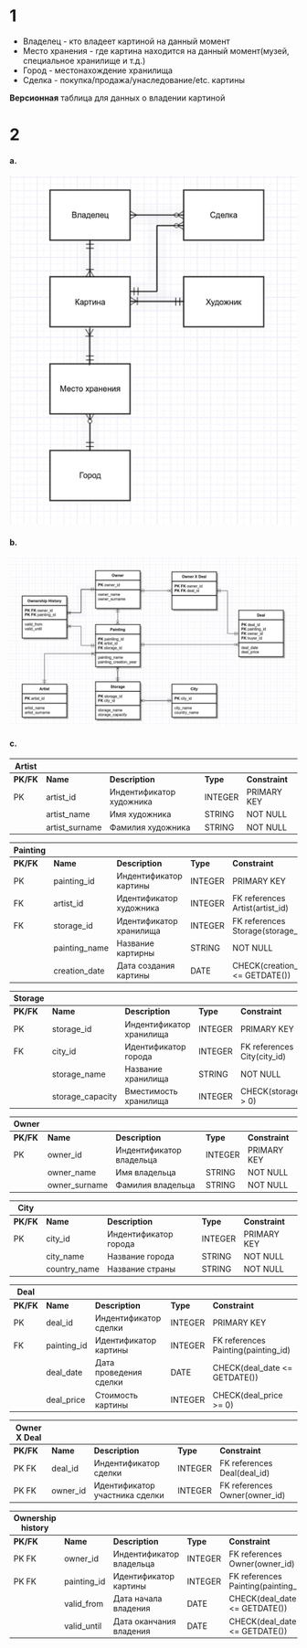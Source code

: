 # 1

- Владелец - кто владеет картиной на данный момент
- Место хранения - где картина находится на данный момент(музей, специальное хранилище и т.д.)
- Город - местонахождение хранилища
- Сделка - покупка/продажа/унаследование/etc. картины 

**Версионная** таблица для данных о владении картиной

# 2

#### a. 
![](2a.jpg)

#### b. 
![](2b_ver2.jpg)

#### c.
| **Artist** |                |                          |          |                |
|------------|----------------|--------------------------|----------|----------------|
| **PK/FK**  | **Name**       | **Description**          | **Type** | **Constraint** |
| PK         | artist_id      | Индентификатор художника | INTEGER  | PRIMARY KEY    |
|            | artist_name    | Имя художника            | STRING   | NOT NULL       |
|            | artist_surname | Фамилия художника        | STRING   | NOT NULL       |

| **Painting** |               |                         |          |                                   |
|--------------|---------------|-------------------------|----------|-----------------------------------|
| **PK/FK**    | **Name**      | **Description**         | **Type** | **Constraint**                    |
| PK           | painting_id   | Индентификатор картины  | INTEGER  | PRIMARY KEY                       |
| FK           | artist_id     | Идентификатор художника | INTEGER  | FK references Artist(artist_id)   |
| FK           | storage_id    | Идентификатор хранилища | INTEGER  | FK references Storage(storage_id) |
|              | painting_name | Название картирны       | STRING   | NOT NULL                          |
|              | creation_date | Дата создания картины   | DATE     | CHECK(creation_date <= GETDATE()) |

| **Storage** |                  |                          |          |                             |
|-------------|------------------|--------------------------|----------|-----------------------------|
| **PK/FK**   | **Name**         | **Description**          | **Type** | **Constraint**              |
| PK          | storage_id       | Индентификатор хранилища | INTEGER  | PRIMARY KEY                 |
| FK          | city_id          | Идентификатор города     | INTEGER  | FK references City(city_id) |
|             | storage_name     | Название хранилища       | STRING   | NOT NULL                    |
|             | storage_capacity | Вместимость хранилища    | INTEGER  | СHECK(storage_capacity > 0) |

| **Owner** |                |                          |          |                |
|------------|----------------|--------------------------|----------|----------------|
| **PK/FK**  | **Name**       | **Description**          | **Type** | **Constraint** |
| PK         | owner_id      | Индентификатор владельца | INTEGER  | PRIMARY KEY    |
|            | owner_name    | Имя владельца          | STRING   | NOT NULL       |
|            | owner_surname | Фамилия владельца       | STRING   | NOT NULL       |

| **City** |                |                          |          |                |
|------------|----------------|--------------------------|----------|----------------|
| **PK/FK**  | **Name**       | **Description**          | **Type** | **Constraint** |
| PK         | city_id      | Индентификатор города | INTEGER  | PRIMARY KEY    |
|            | city_name    | Название города           | STRING   | NOT NULL       |
|            | country_name | Название страны        | STRING   | NOT NULL       |

| **Deal**  |             |                        |          |                                     |
|-----------|-------------|------------------------|----------|-------------------------------------|
| **PK/FK** | **Name**    | **Description**        | **Type** | **Constraint**                      |
| PK        | deal_id     | Индентификатор сделки  | INTEGER  | PRIMARY KEY                         |
| FK        | painting_id | Идентификатор картины  | INTEGER  | FK references Painting(painting_id) |
|           | deal_date   | Дата проведения сделки | DATE     | CHECK(deal_date <= GETDATE())                         |
|           | deal_price  | Стоимость картины      | INTEGER  | СHECK(deal_price >= 0)              |

| **Owner X Deal**  |          |                         |          |                               |
|-----------|----------|-------------------------|----------|-------------------------------|
| **PK/FK** | **Name** | **Description**         | **Type** | **Constraint**                |
| PK FK     | deal_id  | Индентификатор сделки   | INTEGER  | FK references Deal(deal_id) |
| PK FK     | owner_id | Идентификатор участника сделки | INTEGER  | FK references Owner(owner_id) |

| **Ownership history** |             |                          |          |                                     |
|-----------------------|-------------|--------------------------|----------|-------------------------------------|
| **PK/FK**             | **Name**    | **Description**          | **Type** | **Constraint**                      |
| PK FK                 | owner_id    | Индентификатор владельца | INTEGER  | FK references Owner(owner_id)       |
| PK FK                 | painting_id | Идентификатор картины    | INTEGER  | FK references Painting(painting_id) |
|                       | valid_from  | Дата начала владения     | DATE     | CHECK(deal_date <= GETDATE()) |
|                       | valid_until | Дата оканчания владения  | DATE     |  CHECK(deal_date <= GETDATE())     |
